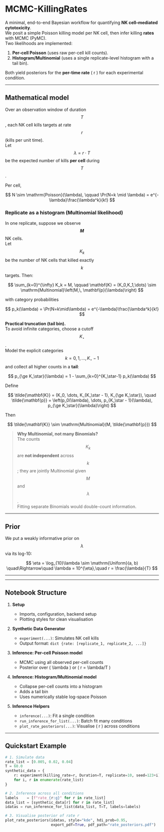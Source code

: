 # MCMC-KillingRates

A minimal, end-to-end Bayesian workflow for quantifying **NK cell–mediated cytotoxicity**.  
We posit a simple Poisson killing model per NK cell, then infer killing **rates** with MCMC (PyMC).  
Two likelihoods are implemented:

1) **Per-cell Poisson** (uses raw per-cell kill counts).  
2) **Histogram/Multinomial** (uses a single replicate-level histogram with a tail bin).

Both yield posteriors for the **per-time rate** \( r \) for each experimental condition.

---

## Mathematical model

Over an observation window of duration $$T$$, each NK cell kills targets at rate $$r$$ (kills per unit time).  
Let $$\lambda = r\cdot T$$ be the expected number of kills **per cell** during $$T$$.

Per cell,

$$
N \sim \mathrm{Poisson}(\lambda), \qquad
\Pr(N=k \mid \lambda) = e^{-\lambda}\frac{\lambda^k}{k!}
$$

### Replicate as a histogram (Multinomial likelihood)

In one replicate, suppose we observe **$$M$$** NK cells.  
Let $$K_k$$ be the number of NK cells that killed exactly $$k$$ targets. Then:

$$
\sum_{k=0}^{\infty} K_k = M, \qquad
\mathbf{K} = (K_0,K_1,\dots) \sim \mathrm{Multinomial}\left(M,\, \mathbf{p}(\lambda)\right)
$$

with category probabilities

$$
p_k(\lambda) = \Pr(N=k\mid\lambda) = e^{-\lambda}\frac{\lambda^k}{k!}
$$

**Practical truncation (tail bin).**  
To avoid infinite categories, choose a cutoff $$K_\star$$.  
Model the explicit categories $$k=0,1,\dots,K_\star-1$$ and collect all higher counts in a **tail**:

$$
p_{\ge K_\star}(\lambda) = 1 - \sum_{k=0}^{K_\star-1} p_k(\lambda)
$$

Define

$$
\tilde{\mathbf{K}} = (K_0, \dots, K_{K_\star - 1}, K_{\ge K_\star}), \quad
\tilde{\mathbf{p}} = \left(p_0(\lambda), \dots, p_{K_\star - 1}(\lambda), p_{\ge K_\star}(\lambda)\right)
$$

Then

$$
\tilde{\mathbf{K}} \sim \mathrm{Multinomial}(M, \tilde{\mathbf{p}})
$$

> **Why Multinomial, not many Binomials?**  
> The counts $$K_k$$ are **not independent** across $$k$$; they are jointly Multinomial given $$M$$ and $$\lambda$$.  
> Fitting separate Binomials would double-count information.

---

## Prior

We put a weakly informative prior on $$\lambda$$ via its log-10:

$$
\eta = \log_{10}\lambda \sim \mathrm{Uniform}(a, b)
\quad\Rightarrow\quad \lambda = 10^{\eta},\quad r = \frac{\lambda}{T}
$$

---


---

## Notebook Structure

1. **Setup**  
   - Imports, configuration, backend setup  
   - Plotting styles for clean visualisation  

2. **Synthetic Data Generator**  
   - `experiment(...)`: Simulates NK cell kills  
   - Output format: `dict {rate: [replicate_1, replicate_2, ...]}`

3. **Inference: Per-cell Poisson model**  
   - MCMC using all observed per-cell counts  
   - Posterior over \( \lambda \) or \( r = \lambda/T \)  

4. **Inference: Histogram/Multinomial model**  
   - Collapse per-cell counts into a histogram  
   - Adds a tail bin  
   - Uses numerically stable log-space Poisson  

5. **Inference Helpers**  
   - `inference(...)`: Fit a single condition  
   - `run_inference_for_list(...)`: Batch fit many conditions  
   - `plot_rate_posteriors(...)`: Visualise \( r \) across conditions

---

## Quickstart Example

```python
# 1. Simulate data
rate_list = [0.005, 0.02, 0.04]
T = 60.0
synthetic_data = {
    r: experiment(killing_rate=r, Duration=T, replicate=10, seed=123+i)
    for i, r in enumerate(rate_list)
}

# 2. Inference across all conditions
labels    = [f"rate_{r:g}" for r in rate_list]
data_list = [synthetic_data[r] for r in rate_list]
idatas = run_inference_for_list(data_list, T=T, labels=labels)

# 3. Visualise posterior of rate r
plot_rate_posteriors(idatas, style="kde", hdi_prob=0.95,
                     export_pdf=True, pdf_path="rate_posteriors.pdf")
